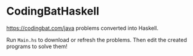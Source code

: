# CodingBatHaskell

https://codingbat.com/java problems converted into Haskell.

Run `Main.hs` to download or refresh the problems. Then edit the created programs to solve them!

